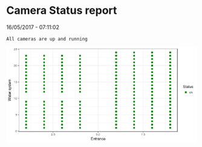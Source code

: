 Camera Status report
================
16/05/2017 - 07:11:02

    All cameras are up and running

![](camreport_files/figure-markdown_github/unnamed-chunk-2-1.png)

